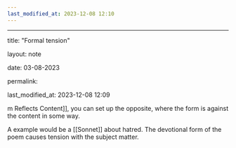 ```yaml
---
last_modified_at: 2023-12-08 12:10
---
```

---

title: "Formal tension"

layout: note

date: 03-08-2023

permalink:

last_modified_at: 2023-12-08 12:09

m Reflects Content]], you can set up the opposite, where the form is against the content in some way. 

A example would be a [[Sonnet]] about hatred. The devotional form of the poem causes tension with the subject matter. 
